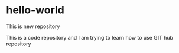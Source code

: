 # hello-world
This is new repository

This is  a code repository and I am trying to learn how to use GIT hub repository
